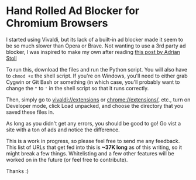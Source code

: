 # Hand Rolled Ad Blocker for Chromium Browsers

I started using Vivaldi, but its lack of a built-in ad blocker made it seem to be so much slower than Opera or Brave. Not wanting to use a 3rd party ad blocker, I was inspired to make my own after reading [this post by Adrian Stoll](https://www.adrianstoll.com/dyi-adblocker/)

To run this, download the files and run the Python script. You will also have to `chmod +x` the shell script. If you're on Windows, you'll need to either grab Cygwin or Git Bash or something (in which case, you'll probably want to change the `"` to `'` in the shell script so that it runs correctly.

Then, simply go to [vivaldi://extensions](vivaldi://extensions) or [chrome://extensions/](chrome://extensions/), etc., turn on Developer mode, click Load unpacked, and choose the directory that you saved these files in. 

As long as you didn't get any errors, you should be good to go! Go vist a site with a ton of ads and notice the difference.

This is a work in progress, so please feel free to send me any feedback. This list of URLs that get fed into this is **~37K long** as of this writing, so it might break a few things. Whitelisting and a few other features will be worked on in the future (or feel free to contribute).

Thanks :)
